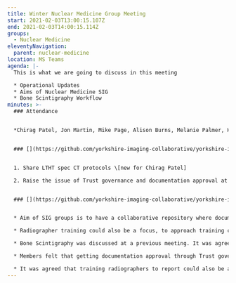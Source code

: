 ```yaml
---
title: Winter Nuclear Medicine Group Meeting
start: 2021-02-03T13:00:15.107Z
end: 2021-02-03T14:00:15.114Z
groups:
  - Nuclear Medicine
eleventyNavigation:
  parent: nuclear-medicine
location: MS Teams
agenda: |-
  This is what we are going to discuss in this meeting

  * Operational Updates
  * Aims of Nuclear Medicine SIG
  * Bone Scintigraphy Workflow
minutes: >-
  ### Attendance


  *Chirag Patel, Jon Martin, Mike Page, Alison Burns, Melanie Palmer, H'ssein Al-Chalabi, Hesh Panditaratne, Ged Avery*


  ### [](https://github.com/yorkshire-imaging-collaborative/yorkshire-imaging-collaborative.github.io/blob/master/src/meetings/2021-02-03-NM.md#actions)Actions


  1. Share LTHT spec CT protocols \[new for Chirag Patel]

  2. Raise the issue of Trust governance and documentation approval at the Transformation Board \[new for Hesh Panditaratne]


  ### [](https://github.com/yorkshire-imaging-collaborative/yorkshire-imaging-collaborative.github.io/blob/master/src/meetings/2021-02-03-NM.md#key-discussion-points)Key Discussion Points


  * Aim of SIG groups is to have a collaborative repository where documents can be produced and shared, inlcuding imaging protocols and innovations as to how services are delivered.

  * Radiographer training could also be a focus, to approach training collaboratively.

  * Bone Scintigraphy was discussed at a previous meeting. It was agreed to focus on standardised patient information leaflets, vetting and imaging protocols. HDFT had produced patient letters that could be use as a basis to be adapted.

  * Members felt that getting documentation approval through Trust governance was a long process and clarity was required as to how documentation can be approved for use in all YIC Trusts.

  * It was agreed that training radiographers to report could also be a focus so that would learn CT to a level that would help departments and increase capacity.
---
```

